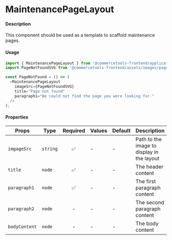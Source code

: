 # MaintenancePageLayout

#### Description

This component should be used as a template to scaffold maintenance pages.

#### Usage

```js
import { MaintenancePageLayout } from '@commercetools-frontend/application-components';
import PageNotFoundSVG from '@commercetools-frontend/assets/images/page-not-found.svg';

const PageNotFound = () => (
  <MaintenancePageLayout
    imageSrc={PageNotFoundSVG}
    title="Page not found"
    paragraph1="We could not find the page you were looking for."
  />
);
```

#### Properties

| Props         | Type     | Required | Values | Default | Description                                |
| ------------- | -------- | :------: | ------ | ------- | ------------------------------------------ |
| `imgageSrc`   | `string` |    ✅    | -      | -       | Path to the image to display in the layout |
| `title`       | `node`   |    ✅    | -      | -       | The header content                         |
| `paragraph1`  | `node`   |    ✅    | -      | -       | The first paragraph content                |
| `paragraph2`  | `node`   |    -     | -      | -       | The second paragraph content               |
| `bodyContent` | `node`   |    -     | -      | -       | The body content                           |
